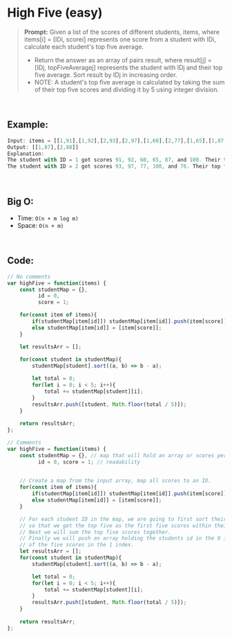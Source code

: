 

# High Five (easy)

> **Prompt:** Given a list of the scores of different students, items, where items[i] = [IDi, scorei] represents one score from a student with IDi, calculate each student's top five average.
> - Return the answer as an array of pairs result, where result[j] = [IDj, topFiveAveragej] represents the student with IDj and their top five average. Sort result by IDj in increasing order.
> - NOTE: A student's top five average is calculated by taking the sum of their top five scores and dividing it by 5 using integer division.

<br>

## **Example:**

```js
Input: items = [[1,91],[1,92],[2,93],[2,97],[1,60],[2,77],[1,65],[1,87],[1,100],[2,100],[2,76]]
Output: [[1,87],[2,88]]
Explanation: 
The student with ID = 1 got scores 91, 92, 60, 65, 87, and 100. Their top five average is (100 + 92 + 91 + 87 + 65) / 5 = 87.
The student with ID = 2 got scores 93, 97, 77, 100, and 76. Their top five average is (100 + 97 + 93 + 77 + 76) / 5 = 88.6, but with integer division their average converts to 88.
```

<br>

## **Big O:**
  - Time: `O(n + m log m)`
  - Space: `O(n + m)`

<br>

## **Code:**

```js
// No comments
var highFive = function(items) {
    const studentMap = {},
          id = 0,
          score = 1;

    for(const item of items){
        if(studentMap[item[id]]) studentMap[item[id]].push(item[score]) 
        else studentMap[item[id]] = [item[score]];
    }

    let resultsArr = [];
    
    for(const student in studentMap){
        studentMap[student].sort((a, b) => b - a);

        let total = 0;
        for(let i = 0; i < 5; i++){
            total += studentMap[student][i];
        }
        resultsArr.push([student, Math.floor(total / 5)]);
    }
    
    return resultsArr;
};

// Comments
var highFive = function(items) {
    const studentMap = {}, // map that will hold an array or scores per ID
          id = 0, score = 1; // readability
          

    // Create a map from the input array, map all scores to an ID.
    for(const item of items){
        if(studentMap[item[id]]) studentMap[item[id]].push(item[score]) 
        else studentMap[item[id]] = [item[score]];
    }

    // For each student ID in the map, we are going to first sort their test scores,
    // so that we get the top five as the first five scores within their scores array.
    // Next we will sum the top five scores together.
    // Finally we will push an array holding the students id in the 0 index and the average 
    // of the five scores in the 1 index.
    let resultsArr = [];
    for(const student in studentMap){
        studentMap[student].sort((a, b) => b - a);

        let total = 0;
        for(let i = 0; i < 5; i++){
            total += studentMap[student][i];
        }
        resultsArr.push([student, Math.floor(total / 5)]);
    }
    
    return resultsArr;
};
```